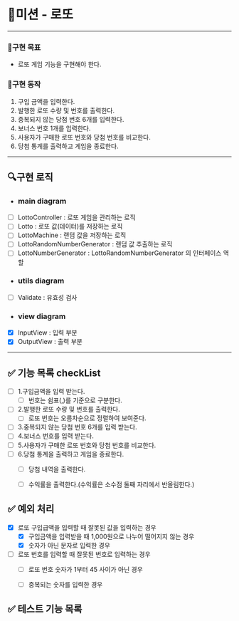 # 🚀미션 - 로또

---

### 💙구현 목표

- 로또 게임 기능을 구현해야 한다.

### 📜구현 동작

1. 구입 금액을 입력한다.
2. 발행한 로또 수량 및 번호를 출력한다.
3. 중복되지 않는 당첨 번호 6개를 입력한다.
4. 보너스 번호 1개를 입력한다.
5. 사용자가 구매한 로또 번호와 당첨 번호를 비교한다.
6. 당첨 통계를 출력하고 게임을 종료한다.

---

## 🔍구현 로직

- ### main diagram

- [ ] LottoController : 로또 게임을 관리하는 로직
- [ ] Lotto : 로또 값(데이터)를 저장하는 로직
- [ ] LottoMachine : 랜덤 값을 저장하는 로직
- [ ] LottoRandomNumberGenerator : 랜덤 값 추출하는 로직
- [ ] LottoNumberGenerator : LottoRandomNumberGenerator 의 인터페이스 역할

- ### utils diagram

- [ ] Validate : 유효성 검사

- ### view diagram

- [x] InputView : 입력 부분
- [x] OutputView : 출력 부분

---

## ✅ 기능 목록 checkList

- [ ] 1.구입금액을 입력 받는다.
  - [ ] 번호는 쉼표(,)를 기준으로 구분한다.
- [ ] 2.발행한 로또 수량 및 번호를 출력한다.
  - [ ] 로또 번호는 오름차순으로 정렬하여 보여준다.
- [ ] 3.중복되지 않는 당첨 번호 6개를 입력 받는다.
- [ ] 4.보너스 번호를 입력 받는다.
- [ ] 5.사용자가 구매한 로또 번호와 당첨 번호를 비교한다.
- [ ] 6.당첨 통계을 출력하고 게임을 종료한다.
  - [ ] 당첨 내역을 출력한다.
  - [ ] 수익률을 출력한다.(수익률은 소수점 둘째 자리에서 반올림한다.)



## ✅ 예외 처리

- [x] 로또 구입급액을 입력할 때 잘못된 값을 입력하는 경우
  - [x] 구입금액을 입력받을 때 1,000원으로 나누어 떨어지지 않는 경우
  - [x] 숫자가 아닌 문자로 입력한 경우
- [ ] 로또 번호를 입력할 때 잘못된 번호로 입력하는 경우
  - [ ] 로또 번호 숫자가 1부터 45 사이가 아닌 경우
  - [ ] 중복되는 숫자를 입력한 경우



## ✅ 테스트 기능 목록
